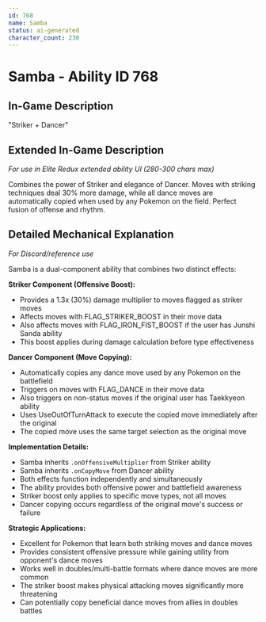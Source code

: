 ```yaml
---
id: 768
name: Samba
status: ai-generated
character_count: 230
---
```


# Samba - Ability ID 768

## In-Game Description
"Striker + Dancer"

## Extended In-Game Description
*For use in Elite Redux extended ability UI (280-300 chars max)*

Combines the power of Striker and elegance of Dancer. Moves with striking techniques deal 30% more damage, while all dance moves are automatically copied when used by any Pokemon on the field. Perfect fusion of offense and rhythm.

## Detailed Mechanical Explanation
*For Discord/reference use*

Samba is a dual-component ability that combines two distinct effects:

**Striker Component (Offensive Boost):**
- Provides a 1.3x (30%) damage multiplier to moves flagged as striker moves
- Affects moves with FLAG_STRIKER_BOOST in their move data
- Also affects moves with FLAG_IRON_FIST_BOOST if the user has Junshi Sanda ability
- This boost applies during damage calculation before type effectiveness

**Dancer Component (Move Copying):**
- Automatically copies any dance move used by any Pokemon on the battlefield
- Triggers on moves with FLAG_DANCE in their move data
- Also triggers on non-status moves if the original user has Taekkyeon ability
- Uses UseOutOfTurnAttack to execute the copied move immediately after the original
- The copied move uses the same target selection as the original move

**Implementation Details:**
- Samba inherits `.onOffensiveMultiplier` from Striker ability
- Samba inherits `.onCopyMove` from Dancer ability
- Both effects function independently and simultaneously
- The ability provides both offensive power and battlefield awareness
- Striker boost only applies to specific move types, not all moves
- Dancer copying occurs regardless of the original move's success or failure

**Strategic Applications:**
- Excellent for Pokemon that learn both striking moves and dance moves
- Provides consistent offensive pressure while gaining utility from opponent's dance moves
- Works well in doubles/multi-battle formats where dance moves are more common
- The striker boost makes physical attacking moves significantly more threatening
- Can potentially copy beneficial dance moves from allies in doubles battles